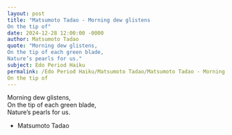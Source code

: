 ```yaml
---
layout: post
title: "Matsumoto Tadao - Morning dew glistens  
On the tip of"
date: 2024-12-28 12:00:00 -0000
author: Matsumoto Tadao
quote: "Morning dew glistens,  
On the tip of each green blade,  
Nature’s pearls for us."
subject: Edo Period Haiku
permalink: /Edo Period Haiku/Matsumoto Tadao/Matsumoto Tadao - Morning dew glistens  
On the tip of
---
```


Morning dew glistens,  
On the tip of each green blade,  
Nature’s pearls for us.

- Matsumoto Tadao

